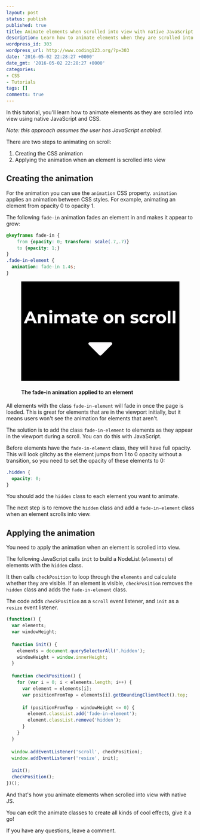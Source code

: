 ```yaml
---
layout: post
status: publish
published: true
title: Animate elements when scrolled into view with native JavaScript
description: Learn how to animate elements when they are scrolled into view using native JavaScript.
wordpress_id: 303
wordpress_url: http://www.coding123.org/?p=303
date: '2016-05-02 22:28:27 +0000'
date_gmt: '2016-05-02 22:28:27 +0000'
categories:
- CSS
- Tutorials
tags: []
comments: true
---
```


In this tutorial, you'll learn how to animate elements as they are scrolled into view using native JavaScript and CSS.

*Note: this approach assumes the user has JavaScript enabled.*

There are two steps to animating on scroll:

1. Creating the CSS animation
2. Applying the animation when an element is scrolled into view

## Creating the animation

For the animation you can use the `animation` CSS property. `animation` applies an animation between CSS styles. For example, animating an element from opacity 0 to opacity 1.

The following `fade-in` animation fades an element in and makes it appear to grow:

```css
@keyframes fade-in {
    from {opacity: 0; transform: scale(.7,.7)}
    to {opacity: 1;}
}
.fade-in-element {
  animation: fade-in 1.4s;
}
```

<figure>
    <img src="/assets/2016/05/animate-on-scroll.gif" alt="" />
    <figcaption><h4>The fade-in animation applied to an element</h4></figcaption>
</figure>

All elements with the class `fade-in-element` will fade in once the page is loaded. This is great for elements that are in the viewport initially, but it means users won't see the animation for elements that aren't.

The solution is to add the class `fade-in-element` to elements as they appear in the viewport during a scroll. You can do this with JavaScript.

Before elements have the `fade-in-element` class, they will have full opacity. This will look glitchy as the element jumps from 1 to 0 opacity without a transition, so you need to set the opacity of these elements to 0:

```css
.hidden {
  opacity: 0;
}
```

You should add the `hidden` class to each element you want to animate.

The next step is to remove the `hidden` class and add a `fade-in-element` class when an element scrolls into view.

## Applying the animation

You need to apply the animation when an element is scrolled into view.

The following JavaScript calls `init` to build a NodeList (`elements`) of elements with the `hidden` class.

It then calls `checkPosition` to loop through the `elements` and calculate whether they are visible. If an element is visible, `checkPosition` removes the `hidden` class and adds the `fade-in-element` class.

The code adds `checkPosition` as a `scroll` event listener, and `init` as a `resize` event listener.

```js
(function() {
  var elements;
  var windowHeight;

  function init() {
    elements = document.querySelectorAll('.hidden');
    windowHeight = window.innerHeight;
  }

  function checkPosition() {
    for (var i = 0; i < elements.length; i++) {
      var element = elements[i];
      var positionFromTop = elements[i].getBoundingClientRect().top;

      if (positionFromTop - windowHeight <= 0) {
        element.classList.add('fade-in-element');
        element.classList.remove('hidden');
      }
    }
  }

  window.addEventListener('scroll', checkPosition);
  window.addEventListener('resize', init);

  init();
  checkPosition();
})();
```

And that's how you animate elements when scrolled into view with native JS.

You can edit the animate classes to create all kinds of cool effects, give it a go!

If you have any questions, leave a comment.
